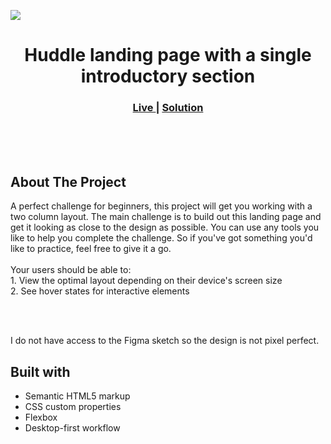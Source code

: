<img src="#"></img>


<h1 align="center">Huddle landing page with a single introductory section</h1>

<div align="center">
  <h3>
    <a href="fsdaf/" color="white">
      Live
    </a>
  <span> | </span> 
     <a href="https://www.frontendmentor.io/solutions/huddle-landing-page-with-a-single-introductory-section-6uAm3BHTq">
      Solution
    </a> 
  </h3>
</div>
<br>
<br>
<br>

## About The Project

<p>A perfect challenge for beginners, this project will get you working with a two column layout.
The main challenge is to build out this landing page and get it looking as close to the design as possible.
You can use any tools you like to help you complete the challenge. So if you've got something you'd like to practice, feel free to give it a go.
<br><br>Your users should be able to:
<br>1. View the optimal layout depending on their device's screen size
<br>2. See hover states for interactive elements</p>
<br>
<br> <p>I do not have access to the Figma sketch so the design is not pixel perfect.</p>




## Built with 

- Semantic HTML5 markup
- CSS custom properties
- Flexbox
- Desktop-first workflow
